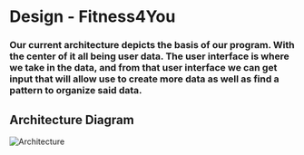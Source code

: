 # Design - Fitness4You <br />

### Our current architecture depicts the basis of our program. With the center of it all being user data. The user interface is where we take in the data, and from that user interface we can get input that will allow use to create more data as well as find a pattern to organize said data. <br />

## Architecture Diagram <br />
![Architecture](https://user-images.githubusercontent.com/98048589/162592091-32c973ac-bac4-4d83-b887-f0958c3ca882.png) <br />
